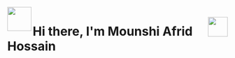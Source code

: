 <br clear="both">

<img align="left" height="55" src="https://github.com/Anmol-Baranwal/Cool-GIFs-For-GitHub/assets/74038190/7bb1e704-6026-48f9-8435-2f4d40101348"  />

###

<img align="right" height="45" src="https://raw.githubusercontent.com/Tarikul-Islam-Anik/Animated-Fluent-Emojis/master/Emojis/People/Boy.png"  />

###

<h1 align="left">Hi there, I'm Mounshi Afrid Hossain</h1>

###

